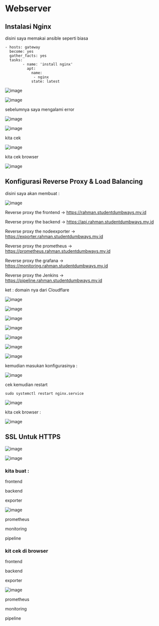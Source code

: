 # Webserver

## Instalasi Nginx

disini saya memakai ansible seperti biasa

```
- hosts: gateway
  become: yes
  gather_facts: yes
  tasks:
        - name: 'install nginx'
          apt: 
            name:
             - nginx
            state: latest
```

![image](https://user-images.githubusercontent.com/99697182/176347030-e2acc430-9210-4ea3-861e-f050eeaa5665.png)

![image](https://user-images.githubusercontent.com/99697182/176349465-6f55f52b-677c-4f7a-91c6-1494efc22176.png)

sebelumnya saya mengalami error

![image](https://user-images.githubusercontent.com/99697182/176349500-9e016fbf-683a-4496-8eec-0a08d7248b2b.png)

![image](https://user-images.githubusercontent.com/99697182/176349564-8eb5dac3-6baa-4590-8fbd-d5bd9fd10617.png)

kita cek 

![image](https://user-images.githubusercontent.com/99697182/176349901-d37a825a-7740-4cf1-8ca7-569fb5e6ca88.png)

kita cek browser 

![image](https://user-images.githubusercontent.com/99697182/176349997-15d841aa-8f51-4cb9-bac8-74b18b4cb5e2.png)

## Konfigurasi Reverse Proxy & Load Balancing 

disini saya akan membuat :

![image](https://user-images.githubusercontent.com/99697182/176573702-a79384da-4807-4dec-9cb5-4058e0cf410a.png)

Reverse proxy the frontend -> https://rahman.studentdumbways.my.id

Reverse proxy the backend -> https://api.rahman.studentdumbways.my.id

Reverse proxy the nodeexporter -> https://exporter.rahman.studentdumbways.my.id

Reverse proxy the prometheus -> https://prometheus.rahman.studentdumbways.my.id

Reverse proxy the grafana -> https://monitoring.rahman.studentdumbways.my.id

Reverse proxy the Jenkins -> https://pipeline.rahman.studentdumbways.my.id

ket : domain nya dari Cloudflare 

![image](https://user-images.githubusercontent.com/99697182/176576829-78c5c55a-b805-47a2-aab9-b915adfed7f0.png)

![image](https://user-images.githubusercontent.com/99697182/176572532-ed0f609b-99e5-4046-aef7-e57281b4832e.png)

![image](https://user-images.githubusercontent.com/99697182/176572740-e039a901-94c0-4410-9fbf-fbc4378bb320.png)

![image](https://user-images.githubusercontent.com/99697182/176575657-60d9a256-dcdc-4a23-88c1-4b4b3ced26cb.png)

![image](https://user-images.githubusercontent.com/99697182/176576549-4a4429b8-13bd-493a-9671-525585ed07f0.png)

![image](https://user-images.githubusercontent.com/99697182/176573469-bf7bbf5f-257b-49f8-aaa8-deceadc00ed4.png)

![image](https://user-images.githubusercontent.com/99697182/176573657-fe8f3d38-efb4-4e79-ac3d-ad8cc78e4ffd.png)

kemudian masukan konfigurasinya :

![image](https://user-images.githubusercontent.com/99697182/176573910-42b63f99-46f3-4d60-8249-dae2271c8d8e.png)

cek kemudian restart

```
sudo systemctl restart nginx.service
```

![image](https://user-images.githubusercontent.com/99697182/176575838-8c0eff34-3aa1-420c-9634-b4641f76f57d.png)

kita cek browser :


![image](https://user-images.githubusercontent.com/99697182/176591788-a0c49064-eeac-405d-9c6e-578f091f5060.png)


## SSL Untuk HTTPS

![image](https://user-images.githubusercontent.com/99697182/176578788-03582f64-32a7-48c3-89b8-d158f6818552.png)

![image](https://user-images.githubusercontent.com/99697182/176578247-0686ce32-d92f-43c1-85c6-9251f1b9a129.png)

### kita buat :

frontend

backend

exporter

![image](https://user-images.githubusercontent.com/99697182/176593486-35df2f54-6a57-47ef-9473-5c724509307a.png)

prometheus

monitoring

pipeline


### kit cek di browser

frontend

backend

exporter

![image](https://user-images.githubusercontent.com/99697182/176593732-1c9fd6b5-ab59-4246-99cb-9da8b79dddb9.png)

prometheus

monitoring

pipeline

